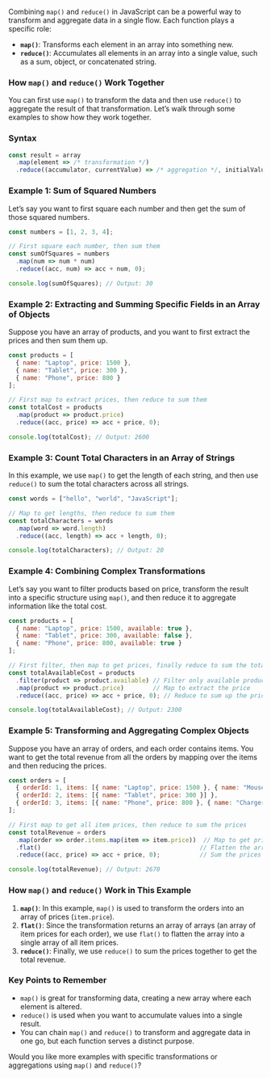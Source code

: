 Combining `map()` and `reduce()` in JavaScript can be a powerful way to transform and aggregate data in a single flow. Each function plays a specific role:

- **`map()`**: Transforms each element in an array into something new.
- **`reduce()`**: Accumulates all elements in an array into a single value, such as a sum, object, or concatenated string.

### How `map()` and `reduce()` Work Together

You can first use `map()` to transform the data and then use `reduce()` to aggregate the result of that transformation. Let’s walk through some examples to show how they work together.

### Syntax

```javascript
const result = array
  .map(element => /* transformation */)
  .reduce((accumulator, currentValue) => /* aggregation */, initialValue);
```

### Example 1: Sum of Squared Numbers

Let’s say you want to first square each number and then get the sum of those squared numbers.

```javascript
const numbers = [1, 2, 3, 4];

// First square each number, then sum them
const sumOfSquares = numbers
  .map(num => num * num)
  .reduce((acc, num) => acc + num, 0);

console.log(sumOfSquares); // Output: 30
```

### Example 2: Extracting and Summing Specific Fields in an Array of Objects

Suppose you have an array of products, and you want to first extract the prices and then sum them up.

```javascript
const products = [
  { name: "Laptop", price: 1500 },
  { name: "Tablet", price: 300 },
  { name: "Phone", price: 800 }
];

// First map to extract prices, then reduce to sum them
const totalCost = products
  .map(product => product.price)
  .reduce((acc, price) => acc + price, 0);

console.log(totalCost); // Output: 2600
```

### Example 3: Count Total Characters in an Array of Strings

In this example, we use `map()` to get the length of each string, and then use `reduce()` to sum the total characters across all strings.

```javascript
const words = ["hello", "world", "JavaScript"];

// Map to get lengths, then reduce to sum them
const totalCharacters = words
  .map(word => word.length)
  .reduce((acc, length) => acc + length, 0);

console.log(totalCharacters); // Output: 20
```

### Example 4: Combining Complex Transformations

Let’s say you want to filter products based on price, transform the result into a specific structure using `map()`, and then reduce it to aggregate information like the total cost.

```javascript
const products = [
  { name: "Laptop", price: 1500, available: true },
  { name: "Tablet", price: 300, available: false },
  { name: "Phone", price: 800, available: true }
];

// First filter, then map to get prices, finally reduce to sum the total cost
const totalAvailableCost = products
  .filter(product => product.available) // Filter only available products
  .map(product => product.price)        // Map to extract the price
  .reduce((acc, price) => acc + price, 0); // Reduce to sum up the prices

console.log(totalAvailableCost); // Output: 2300
```

### Example 5: Transforming and Aggregating Complex Objects

Suppose you have an array of orders, and each order contains items. You want to get the total revenue from all the orders by mapping over the items and then reducing the prices.

```javascript
const orders = [
  { orderId: 1, items: [{ name: "Laptop", price: 1500 }, { name: "Mouse", price: 50 }] },
  { orderId: 2, items: [{ name: "Tablet", price: 300 }] },
  { orderId: 3, items: [{ name: "Phone", price: 800 }, { name: "Charger", price: 20 }] }
];

// First map to get all item prices, then reduce to sum the prices
const totalRevenue = orders
  .map(order => order.items.map(item => item.price))  // Map to get prices from each order's items
  .flat()                                            // Flatten the array of arrays
  .reduce((acc, price) => acc + price, 0);           // Sum the prices

console.log(totalRevenue); // Output: 2670
```

### How `map()` and `reduce()` Work in This Example

1. **`map()`**: In this example, `map()` is used to transform the orders into an array of prices (`item.price`).
2. **`flat()`**: Since the transformation returns an array of arrays (an array of item prices for each order), we use `flat()` to flatten the array into a single array of all item prices.
3. **`reduce()`**: Finally, we use `reduce()` to sum the prices together to get the total revenue.

### Key Points to Remember
- `map()` is great for transforming data, creating a new array where each element is altered.
- `reduce()` is used when you want to accumulate values into a single result.
- You can chain `map()` and `reduce()` to transform and aggregate data in one go, but each function serves a distinct purpose.
  
Would you like more examples with specific transformations or aggregations using `map()` and `reduce()`?